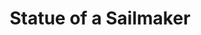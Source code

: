 ---
pid: vp15
title: Statue of a Sailmaker
location_transcription: Penn's Landing
coordinates: "[-75.141495476701, 39.944308371439]"
zipcode: '19121'
gen_neighborhood: North Philadelphia
neighborhood: Brewerytown
outside_phl: 
age: '23'
age_range: 20-29
instagram: 
image_file_name: vp_15.jpg
proposal_transcription: James Forten, ship with sails monument
topic: African Americans,Person,History,Technology
topic_summary: 0, 0, 0, 0
type: Sculpture Statue
keywords_other: ship
credit: hannahleann
image_labels: 
twitter: 
facebook: 
permalink: "/monuments/vp15/"
layout: item-page
---